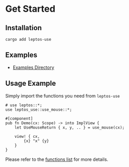 # Get Started

## Installation

```shell
cargo add leptos-use
```

## Examples

- [Examples Directory](https://github.com/Synphonyte/leptos-use/tree/master/examples)

## Usage Example

Simply import the functions you need from `leptos-use`

```rust,noplayground
# use leptos::*;
use leptos_use::use_mouse::*;

#[component]
pub fn Demo(cx: Scope) -> into ImplView {
    let UseMouseReturn { x, y, .. } = use_mouse(cx);
    
    view! { cx,
        {x} "x" {y}
    }
}
```

Please refer to the [functions list](functions.md) for more details.